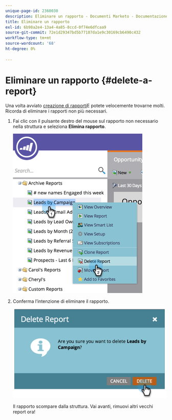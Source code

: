 ```yaml
---
unique-page-id: 2360030
description: Eliminare un rapporto - Documenti Marketo - Documentazione del prodotto
title: Eliminare un rapporto
exl-id: 6b98a2e4-13a4-4a85-8ccd-0f74e6dfcaa9
source-git-commit: 72e1d29347bd5b77107da1e9c30169cb6490c432
workflow-type: tm+mt
source-wordcount: '68'
ht-degree: 0%

---
```


# Eliminare un rapporto {#delete-a-report}

Una volta avviato [creazione di rapporti](/help/marketo/product-docs/reporting/basic-reporting/creating-reports/create-a-report-in-a-program.md)E potete velocemente trovarne molti. Ricorda di eliminare i rapporti non più necessari.

1. Fai clic con il pulsante destro del mouse sul rapporto non necessario nella struttura e seleziona **Elimina rapporto**.

   ![](assets/image2014-9-16-14-3a26-3a48.png)

1. Conferma l’intenzione di eliminare il rapporto.

   ![](assets/image2014-9-16-14-3a26-3a53.png)

   Il rapporto scompare dalla struttura. Vai avanti, rimuovi altri vecchi report ora!
